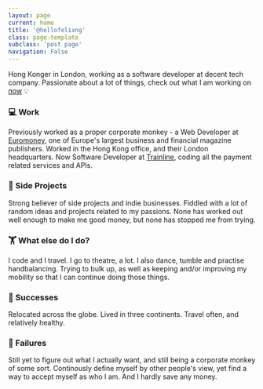 ```yaml
---
layout: page
current: home
title: '@hellofelixng'
class: page-template
subclass: 'post page'
navigation: False
---
```


Hong Konger in London, working as a software developer at decent tech company. Passionate about a lot of things, check out what I am working on [now](https://felix.ng/now) 💡

### 💻 Work

Previously worked as a proper corporate monkey - a Web Developer at [Euromoney](http://www.euromoneyplc.com/), one of Europe's largest business and financial magazine publishers. Worked in the Hong Kong office, and their London headquarters.
Now Software Developer at [Trainline](https://thetrainline.com/), coding all the payment related services and APIs.

### 🚀 Side Projects

Strong believer of side projects and indie businesses. Fiddled with a lot of random ideas and projects related to my passions. None has worked out well enough to make me good money, but none has stopped me from trying.

### 🏋 What else do I do?

I code and I travel. I go to theatre, a lot. I also dance, tumble and practise handbalancing. Trying to bulk up, as well as keeping and/or improving my mobility so that I can continue doing those things.

### 🙌 Successes

Relocated across the globe. Lived in three continents. Travel often, and relatively healthy.

### 🤦‍ Failures

Still yet to figure out what I actually want, and still being a corporate monkey of some sort.  Continously define myself by other people's view, yet find a way to accept myself as who I am.  And I hardly save any money.